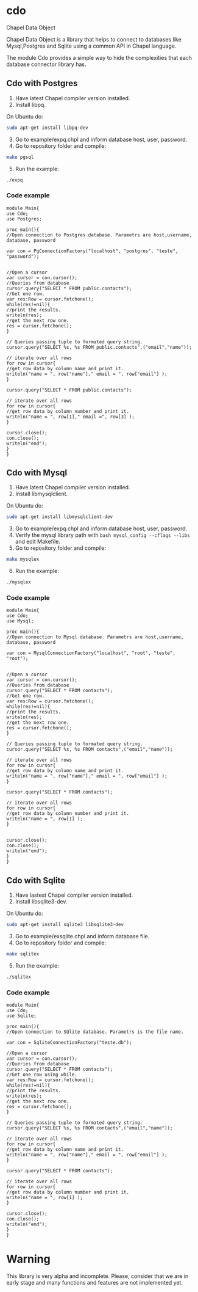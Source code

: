 # cdo
Chapel Data Object

Chapel Data Object is a library that helps to connect to databases like Mysql,Postgres and Sqlite using a common API in Chapel language.

The module Cdo provides a simple way to hide the complexities that each database connector library has.

## Cdo with Postgres

1. Have latest Chapel compiler version installed. 
2. Install libpq.

On Ubuntu do:
```bash
sudo apt-get install libpq-dev
```
3. Go to example/expq.chpl and inform database host, user, password. 
4. Go to repository folder and compile:
```bash
make pgsql
```
5. Run the example:
```bash
./expq
```

### Code example
```chapel
module Main{
use Cdo;
use Postgres;

proc main(){
//Open connection to Postgres database. Parametrs are host,username, database, password

var con = PgConnectionFactory("localhost", "postgres", "teste", "password");


//Open a cursor
var cursor = con.cursor();
//Queries from database
cursor.query("SELECT * FROM public.contacts");
//Get one row.
var res:Row = cursor.fetchone();
while(res!=nil){
//print the results.
writeln(res);
//get the next row one.
res = cursor.fetchone();
}

// Queries passing tuple to formated query string.
cursor.query("SELECT %s, %s FROM public.contacts",("email","name"));
        
// iterate over all rows
for row in cursor{
//get row data by column name and print it.
writeln("name = ", row["name"]," email = ", row["email"] );
}

cursor.query("SELECT * FROM public.contacts");

// iterate over all rows
for row in cursor{
//get row data by column number and print it.
writeln("name = ", row[1]," email =", row[3] );
}

cursor.close();
con.close();
writeln("end");
}
}
```

## Cdo with Mysql

1. Have latest Chapel compiler version installed. 
2. Install libmysqlclient.

On Ubuntu do:
```bash
sudo apt-get install libmysqlclient-dev
```
3. Go to example/expq.chpl and inform database host, user, password. 
4. Verify the mysql library path with ```bash mysql_config --cflags --libs ``` and edit Makefile.
5. Go to repository folder and compile:
```bash
make mysqlex
```
6. Run the example:
```bash
./mysqlex
```

### Code example
```chapel
module Main{
use Cdo;
use Mysql;

proc main(){
//Open connection to Mysql database. Parametrs are host,username, database, password

var con = MysqlConnectionFactory("localhost", "root", "teste", "root");


//Open a cursor
var cursor = con.cursor();
//Queries from database
cursor.query("SELECT * FROM contacts");
//Get one row.
var res:Row = cursor.fetchone();
while(res!=nil){
//print the results.
writeln(res);
//get the next row one.
res = cursor.fetchone();
}

// Queries passing tuple to formated query string.
cursor.query("SELECT %s, %s FROM contacts",("email","name"));
        
// iterate over all rows
for row in cursor{
//get row data by column name and print it.
writeln("name = ", row["name"]," email = ", row["email"] );
}

cursor.query("SELECT * FROM contacts");

// iterate over all rows
for row in cursor{
//get row data by column number and print it.
writeln("name = ", row[1] );
}


cursor.close();
con.close();
writeln("end");
}
}
```


## Cdo with Sqlite

1. Have lastest Chapel compiler version installed. 
2. Install libsqlite3-dev.

On Ubuntu do:
```bash
sudo apt-get install sqlite3 libsqlite3-dev
```
3. Go to example/exsqlite.chpl and inform database file. 
4. Go to repository folder and compile:
```bash
make sqlitex
```
5. Run the example:
```bash
./sqlitex
```

### Code example
```chapel
module Main{
use Cdo;
use Sqlite;

proc main(){
//Open connection to SQlite database. Parametrs is the file name.

var con = SqliteConnectionFactory("teste.db");

//Open a cursor
var cursor = con.cursor();
//Queries from database
cursor.query("SELECT * FROM contacts");
//Get one row using while.
var res:Row = cursor.fetchone();
while(res!=nil){
//print the results.
writeln(res);
//get the next row one.
res = cursor.fetchone();
}

// Queries passing tuple to formated query string.
cursor.query("SELECT %s, %s FROM contacts",("email","name"));
        
// iterate over all rows
for row in cursor{
//get row data by column name and print it.
writeln("name = ", row["name"]," email = ", row["email"] );
}

cursor.query("SELECT * FROM contacts");

// iterate over all rows
for row in cursor{
//get row data by column number and print it.
writeln("name = ", row[1] );
}

cursor.close();
con.close();
writeln("end");
}
}
```

# Warning

This library is very alpha and incomplete. Please, consider that we are in early stage and many functions and features are not implemented yet.

